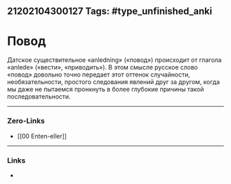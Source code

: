 21202104300127
Tags: #type_unfinished_anki
---
# Повод

Датское существительное «anledning» («повод») происходит от глагола «anlede» («вести», «приводить»). В этом смысле русское слово «повод» довольно точно передает этот оттенок случайности, необязательности, простого следования явлений друг за другом, когда мы даже не пытаемся пронкнуть в более глубокие причины такой последовательности. 

---
### Zero-Links
- [[00 Enten-eller]]
---
### Links
-